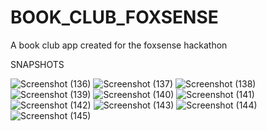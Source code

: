 # BOOK_CLUB_FOXSENSE
A book club app created for the foxsense hackathon

SNAPSHOTS 

![Screenshot (136)](https://user-images.githubusercontent.com/76260843/217234296-96748138-99c7-47c5-ab37-57b1f71a3ec9.png)
![Screenshot (137)](https://user-images.githubusercontent.com/76260843/217234307-e05defcd-c449-4786-bb27-e62e705a6652.png)
![Screenshot (138)](https://user-images.githubusercontent.com/76260843/217234318-2431afe6-3015-4d6e-ba81-a3f42f81ce57.png)
![Screenshot (139)](https://user-images.githubusercontent.com/76260843/217234324-66f0b569-106f-43a7-8c50-dfec2656e2fa.png)
![Screenshot (140)](https://user-images.githubusercontent.com/76260843/217234330-baa02759-861a-4e25-831f-202346b2c494.png)
![Screenshot (141)](https://user-images.githubusercontent.com/76260843/217234335-e8193a25-f4b5-49e7-9ddd-20750c9af876.png)
![Screenshot (142)](https://user-images.githubusercontent.com/76260843/217234343-34f82fe1-06d9-4ddf-871b-6a70be8ad8f2.png)
![Screenshot (143)](https://user-images.githubusercontent.com/76260843/217234350-27df377b-3268-4bc5-b10d-4af1d10242e0.png)
![Screenshot (144)](https://user-images.githubusercontent.com/76260843/217234356-5e59e249-3fbe-4dee-bb06-acfc10e4af25.png)
![Screenshot (145)](https://user-images.githubusercontent.com/76260843/217234372-c139a369-4b7e-4649-a680-a4be21aaeac4.png)
